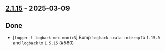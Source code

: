 ## [2.1.15](https://github.com/Kevin-Lee/logger-f/issues?q=is%3Aissue%20is%3Aclosed%20milestone%3Av2-m1-21) - 2025-03-09

## Done
* [`logger-f-logback-mdc-monix3`] Bump `logback-scala-interop` to `1.15.0` and `logback` to `1.5.15` (#580)
